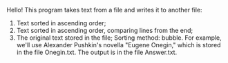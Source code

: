 Hello!
This program takes text from a file and writes it to another file:
1) Text sorted in ascending order;
2) Text sorted in ascending order, comparing lines from the end;
3) The original text stored in the file;
Sorting method: bubble.
For example, we'll use Alexander Pushkin's novella "Eugene Onegin," which is stored in the file Onegin.txt.
The output is in the file Answer.txt.
